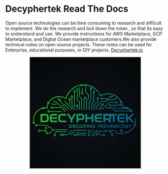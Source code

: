 
Decyphertek Read The Docs
==========================

Open source technologies can be time consuming to research and difficult to implement. 
We do the research and boil down the notes , so that its easy to understand and use. We
provide instructions for AWS Marketplace, GCP Marketplace, and Digital Ocean marketplace
customers.We also provide technical notes on open source projects. These notes can be 
used for Enterprise, educational purposes, or DIY projects. 
[Decyphertek.io](https://decyphertek.io/ 'Decyphertek.io')


<p align="center">
    <img src="https://github.com/decyphertek-io/configs/raw/main/Logos/decyphertek-new-logo-512x512.png" alt="Decyphertek.io" width="350" height="350">
</p>





